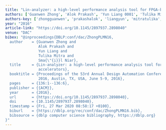 ```yaml
---
title: "Lin-analyzer: a high-level performance analysis tool for FPGA-based accelerators"
authors: ['Guanwen Zhong', 'Alok Prakash', 'Yun Liang 0001', 'Tulika Mitra', 'Smaïl Niar']
authors-key: ['zhongguanwen', 'prakashalok', 'liangyun', 'mitratulika', 'niarsmaïl']
year: "2016"
article-link: "https://doi.org/10.1145/2897937.2898040"
venue: "DAC"
bibex: "@inproceedings{DBLP:conf/dac/ZhongPLMN16,
  author    = {Guanwen Zhong and
               Alok Prakash and
               Yun Liang and
               Tulika Mitra and
               Sma{\"{i}}l Niar},
  title     = {Lin-analyzer: a high-level performance analysis tool for FPGA-based
               accelerators},
  booktitle = {Proceedings of the 53rd Annual Design Automation Conference, {DAC}
               2016, Austin, TX, USA, June 5-9, 2016},
  pages     = {136:1--136:6},
  publisher = {{ACM}},
  year      = {2016},
  url       = {https://doi.org/10.1145/2897937.2898040},
  doi       = {10.1145/2897937.2898040},
  timestamp = {Fri, 27 Mar 2020 08:58:17 +0100},
  biburl    = {https://dblp.org/rec/conf/dac/ZhongPLMN16.bib},
  bibsource = {dblp computer science bibliography, https://dblp.org}
}"
---
```

